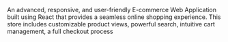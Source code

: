 An advanced, responsive, and user-friendly E-commerce Web Application built using React that provides a seamless online shopping experience. This store includes customizable product views, powerful search, intuitive cart management, a full checkout process
